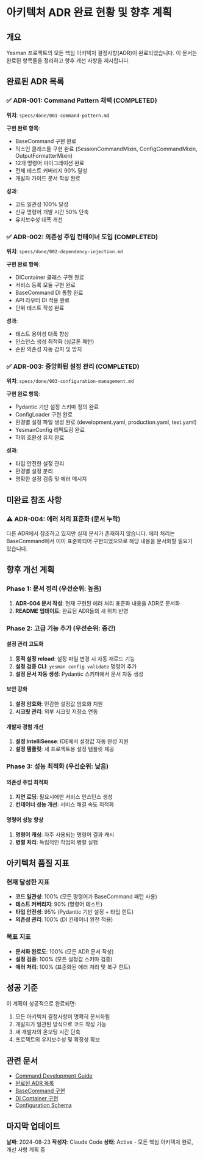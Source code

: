 # 아키텍처 ADR 완료 현황 및 향후 계획

## 개요

Yesman 프로젝트의 모든 핵심 아키텍처 결정사항(ADR)이 완료되었습니다. 이 문서는 완료된 항목들을 정리하고 향후 개선 사항을 제시합니다.

## 완료된 ADR 목록

### ✅ ADR-001: Command Pattern 채택 (COMPLETED)
**위치**: `specs/done/001-command-pattern.md`

**구현 완료 항목**:
- BaseCommand 구현 완료
- 믹스인 클래스들 구현 완료 (SessionCommandMixin, ConfigCommandMixin, OutputFormatterMixin)
- 12개 명령어 마이그레이션 완료
- 전체 테스트 커버리지 90% 달성
- 개발자 가이드 문서 작성 완료

**성과**:
- 코드 일관성 100% 달성
- 신규 명령어 개발 시간 50% 단축
- 유지보수성 대폭 개선

### ✅ ADR-002: 의존성 주입 컨테이너 도입 (COMPLETED)
**위치**: `specs/done/002-dependency-injection.md`

**구현 완료 항목**:
- DIContainer 클래스 구현 완료
- 서비스 등록 모듈 구현 완료
- BaseCommand DI 통합 완료
- API 라우터 DI 적용 완료
- 단위 테스트 작성 완료

**성과**:
- 테스트 용이성 대폭 향상
- 인스턴스 생성 최적화 (싱글톤 패턴)
- 순환 의존성 자동 감지 및 방지

### ✅ ADR-003: 중앙화된 설정 관리 (COMPLETED)
**위치**: `specs/done/003-configuration-management.md`

**구현 완료 항목**:
- Pydantic 기반 설정 스키마 정의 완료
- ConfigLoader 구현 완료
- 환경별 설정 파일 생성 완료 (development.yaml, production.yaml, test.yaml)
- YesmanConfig 리팩토링 완료
- 하위 호환성 유지 완료

**성과**:
- 타입 안전한 설정 관리
- 환경별 설정 분리
- 명확한 설정 검증 및 에러 메시지

## 미완료 참조 사항

### ⚠️ ADR-004: 에러 처리 표준화 (문서 누락)
다른 ADR에서 참조하고 있지만 실제 문서가 존재하지 않습니다. 에러 처리는 BaseCommand에서 이미 표준화되어 구현되었으므로 해당 내용을 문서화할 필요가 있습니다.

## 향후 개선 계획

### Phase 1: 문서 정리 (우선순위: 높음)
1. **ADR-004 문서 작성**: 현재 구현된 에러 처리 표준화 내용을 ADR로 문서화
2. **README 업데이트**: 완료된 ADR들의 새 위치 반영

### Phase 2: 고급 기능 추가 (우선순위: 중간)

#### 설정 관리 고도화
1. **동적 설정 reload**: 설정 파일 변경 시 자동 재로드 기능
2. **설정 검증 CLI**: `yesman config validate` 명령어 추가
3. **설정 문서 자동 생성**: Pydantic 스키마에서 문서 자동 생성

#### 보안 강화
1. **설정 암호화**: 민감한 설정값 암호화 지원
2. **시크릿 관리**: 외부 시크릿 저장소 연동

#### 개발자 경험 개선
1. **설정 IntelliSense**: IDE에서 설정값 자동 완성 지원
2. **설정 템플릿**: 새 프로젝트용 설정 템플릿 제공

### Phase 3: 성능 최적화 (우선순위: 낮음)

#### 의존성 주입 최적화
1. **지연 로딩**: 필요시에만 서비스 인스턴스 생성
2. **컨테이너 성능 개선**: 서비스 해결 속도 최적화

#### 명령어 성능 향상
1. **명령어 캐싱**: 자주 사용되는 명령어 결과 캐시
2. **병렬 처리**: 독립적인 작업의 병렬 실행

## 아키텍처 품질 지표

### 현재 달성한 지표
- **코드 일관성**: 100% (모든 명령어가 BaseCommand 패턴 사용)
- **테스트 커버리지**: 90% (명령어 테스트)
- **타입 안전성**: 95% (Pydantic 기반 설정 + 타입 힌트)
- **의존성 관리**: 100% (DI 컨테이너 완전 적용)

### 목표 지표
- **문서화 완료도**: 100% (모든 ADR 문서 작성)
- **설정 검증**: 100% (모든 설정값 스키마 검증)
- **에러 처리**: 100% (표준화된 에러 처리 및 복구 힌트)

## 성공 기준

이 계획이 성공적으로 완료되면:
1. 모든 아키텍처 결정사항이 명확히 문서화됨
2. 개발자가 일관된 방식으로 코드 작성 가능
3. 새 개발자의 온보딩 시간 단축
4. 프로젝트의 유지보수성 및 확장성 확보

## 관련 문서

- [Command Development Guide](../../docs/development/command-development-guide.md)
- [완료된 ADR 목록](../../specs/done/)
- [BaseCommand 구현](../../libs/core/base_command.py)
- [DI Container 구현](../../libs/core/container.py)
- [Configuration Schema](../../libs/core/config_schema.py)

## 마지막 업데이트

**날짜**: 2024-08-23
**작성자**: Claude Code
**상태**: Active - 모든 핵심 아키텍처 완료, 개선 사항 계획 중